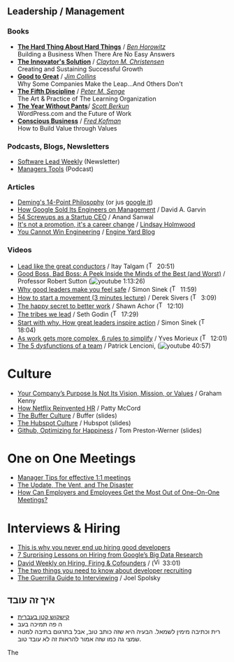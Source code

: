 ## Leadership / Management
### Books
* [**The Hard Thing About Hard Things**](http://www.amazon.com/The-Hard-Thing-About-Things/dp/0062273205) / [*Ben Horowitz*](http://www.amazon.com/Ben-Horowitz/e/B00HALQ722/)<br>Building a Business When There Are No Easy Answers
* [**The Innovator's Solution**](http://www.amazon.com/The-Innovators-Solution-Sustaining-Successful/dp/1578518520) / [*Clayton M. Christensen*](http://www.amazon.com/Clayton-M.-Christensen/e/B000APPD3Y)<br>Creating and Sustaining Successful Growth
* [**Good to Great**](http://www.amazon.com/Good-Great-Some-Companies-Others/dp/0066620996) / [*Jim Collins*](http://www.amazon.com/Jim-Collins/e/B001H6GSHK)<br>Why Some Companies Make the Leap...And Others Don't  
* [**The Fifth Discipline**](http://www.amazon.com/The-Fifth-Discipline-Practice-Organization/dp/0553456342) / [*Peter M. Senge*](http://www.amazon.com/Peter-M.-Senge/e/B000AQ8R86/)<br>The Art & Practice of The Learning Organization
* [**The Year Without Pants**](http://www.amazon.com/The-Year-Without-Pants-WordPress-com/dp/1118660633)/ [*Scott Berkun*](http://www.amazon.com/Scott-Berkun/e/B001ILKGVS)<br>WordPress.com and the Future of Work
* [**Conscious Business**](http://www.amazon.com/Conscious-Business-Build-through-Values/dp/1622032020) / [*Fred Kofman*](http://www.amazon.com/Fred-Kofman/e/B001JP2VLQ)<br>
How to Build Value through Values

### Podcasts, Blogs, Newsletters
* [Software Lead Weekly](http://softwareleadweekly.com/) (Newsletter)
* [Managers Tools](https://www.manager-tools.com/manager-tools-basics) (Podcast)

### Articles
* [Deming's 14-Point Philosophy](https://www.deming.org/theman/theories/fourteenpoints) (or jus [google it](http://bit.ly/1FhFDEn))
* [How Google Sold Its Engineers on Management](https://hbr.org/2013/12/how-google-sold-its-engineers-on-management/ar/1) / David A. Garvin
* [54 Screwups as a Startup CEO](https://medium.com/@asanwal/54-screwups-as-a-startup-ceo-57ce3fb1e28d) / Anand Sanwal
* [It's not a promotion, it's a career change](http://fractio.nl/2014/09/19/not-a-promotion-a-career-change/) / [Lindsay Holmwood](http://fractio.nl/)
* [You Cannot Win Engineering](https://blog.engineyard.com/2013/how-improvisational-theater-can-improve-team-collaboration) / [Engine Yard Blog](https://blog.engineyard.com/)

### Videos
* [Lead like the great conductors](http://www.ted.com/talks/itay_talgam_lead_like_the_great_conductors?language=en) / Itay Talgam (<img src="http://i.imgur.com/cHPNzye.png?1" alt="TED" style="width: 16px;"/> 20:51)
* [Good Boss, Bad Boss: A Peek Inside the Minds of the Best (and Worst)](https://www.youtube.com/watch?v=lmBSh1FGQyY) / Professor Robert Sutton (![youtube](http://www.midmarkanimalhealth.com/images/librariesprovider4/default-library/youtube_icon.png) 1:13:26)
* [Why good leaders make you feel safe](http://www.ted.com/talks/simon_sinek_why_good_leaders_make_you_feel_safe?language=en) / Simon Sinek (<img src="http://i.imgur.com/cHPNzye.png?1" alt="TED" style="width: 16px;"/> 11:59)
* [How to start a movement (3 minutes lecture)](http://www.ted.com/talks/derek_sivers_how_to_start_a_movement?language=en) / Derek Sivers (<img src="http://i.imgur.com/cHPNzye.png?1" alt="TED" style="width: 16px;"/> 3:09)
* [The happy secret to better work](http://www.ted.com/talks/shawn_achor_the_happy_secret_to_better_work?nolanguage=enWe) / Shawn Achor (<img src="http://i.imgur.com/cHPNzye.png?1" alt="TED" style="width: 16px;"/> 12:10)
* [The tribes we lead](http://www.ted.com/talks/seth_godin_on_the_tribes_we_lead?language=en) / Seth Godin (<img src="http://i.imgur.com/cHPNzye.png?1" alt="TED" style="width: 16px;"/> 17:29)
* [Start with why. How great leaders inspire action](http://www.ted.com/talks/simon_sinek_how_great_leaders_inspire_action) / Simon Sinek (<img src="http://i.imgur.com/cHPNzye.png?1" alt="TED" style="width: 16px;"/> 18:04)
* [As work gets more complex, 6 rules to simplify](http://www.ted.com/talks/yves_morieux_as_work_gets_more_complex_6_rules_to_simplify) / Yves Morieux (<img src="http://i.imgur.com/cHPNzye.png?1" alt="TED" style="width: 16px;"/> 12:01)
* [The 5 dysfunctions of a team](https://www.youtube.com/watch?v=inftqUOLFaM) / Patrick Lencioni, (![youtube](http://www.midmarkanimalhealth.com/images/librariesprovider4/default-library/youtube_icon.png) 40:57)

# Culture
* [Your Company’s Purpose Is Not Its Vision, Mission, or Values](https://hbr.org/2014/09/your-companys-purpose-is-not-its-vision-mission-or-values/) / Graham Kenny
* [How Netflix Reinvented HR](https://hbr.org/2014/01/how-netflix-reinvented-hr) / Patty McCord
* [The Buffer Culture](http://www.slideshare.net/Bufferapp/buffer-culture-03) / Buffer (slides)
* [The Hubspot Culture](http://www.slideshare.net/HubSpot/the-hubspot-culture-code-creating-a-company-we-love) / Hubspot (slides)
* [Github, Optimizing for Happiness](https://speakerdeck.com/mojombo/optimizing-for-happiness) / Tom Preston-Werner (slides)

# One on One Meetings
* [Manager Tips for effective 1:1 meetings](https://www.linkedin.com/pulse/20140619213446-1490911-manager-tips-for-effective-1-1-meetings)
* [The Update, The Vent, and The Disaster](http://randsinrepose.com/archives/the-update-the-vent-and-the-disaster/)
* [How Can Employers and Employees Get the Most Out of One-On-One Meetings?](http://mashable.com/2014/09/22/one-on-one-meetings/)

# Interviews & Hiring
* [This is why you never end up hiring good developers](http://qz.com/258066/this-is-why-you-dont-hire-good-developers/)
* [7 Surprising Lessons on Hiring from Google’s Big Data Research](http://recruitloop.com/blog/7-lessons-on-hiring-from-googles-big-data-research/)
* [David Weekly on Hiring, Firing & Cofounders](https://vimeo.com/13335480) / (<img src="http://www.senatedems.ct.gov/im/icon-vimeo16.png" alt="Vimeo" style="width: 16px;"/> 33:01)
* [The two things you need to know about developer recruiting](http://www.greenwave-solutions.com/the-two-things-you-need-to-know-about-developer-recruiting/)
* [The Guerrilla Guide to Interviewing](http://www.joelonsoftware.com/articles/GuerrillaInterviewing3.html) / Joel Spolsky

## איך זה עובד
* [קישקוש קטן בעברית]()
* ה פה תמיכה בעב
* רית וכתיבה מימין לשמאל. הבעיה היא שזה כותב טוב, אבל בתרגום בתיבה למטה שמצי
גה כמו שזה אמור להראות זה לא עובד טוב.

The

